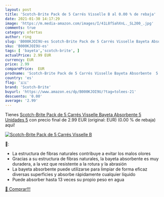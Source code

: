 ```yaml
---
layout: post
title: 'Scotch-Brite Pack de 5 Carrés Visselle B al 0.00 % de rebaja'
date: 2021-01-30 14:17:29
image: 'https://m.media-amazon.com/images/I/41L8fSahXnL._SL200_.jpg'
comments: true
category: ofertas
author: ring
slug: 'B000KJOI9U-es Scotch-Brite Pack de 5 Carrés Visselle Bayeta Absorbente 5...'
sku: 'B000KJOI9U-es'
tags: [ 'bayeta','scotch-brite', ]
actualPrice: 2.99 EUR
currency: EUR
price: 2.99
comparePrice:  EUR
prodname: 'Scotch-Brite Pack de 5 Carrés Visselle Bayeta Absorbente  5 Unidades  5'
country: 'es'
flag: '🇪🇸'
brand: 'Scotch-Brite'
buyurl: 'https://www.amazon.es/dp/B000KJOI9U/?tag=tolees-21'
descuento: '0.00'
average: '2.99'
---
```


Tienes [Scotch-Brite Pack de 5 Carrés Visselle Bayeta Absorbente  5 Unidades  5](https://www.amazon.es/dp/B000KJOI9U/?tag=tolees-21) con precio final de  2.99 EUR (original:  EUR) (0.00 %  de rebaja) aqui!

[![Scotch-Brite Pack de 5 Carrés Visselle B](https://m.media-amazon.com/images/I/41L8fSahXnL._SL200_.jpg)](https://www.amazon.es/dp/B000KJOI9U/?tag=tolees-21)

🔎:

- La estructura de fibras naturales contribuye a evitar los malos olores
- Gracias a su estructura de fibras naturales, la bayeta absorbente es muy duradera, a la vez que resistente a la rotura y la abrasión
- La bayeta absorbente puede utilizarse para limpiar de forma eficaz diversas superficies y absorbe rápidamente cualquier líquido
- Puede absorber hasta 13 veces su propio peso en agua

[🛒 Comprar!!!](https://www.amazon.es/dp/B000KJOI9U/?tag=tolees-21)
